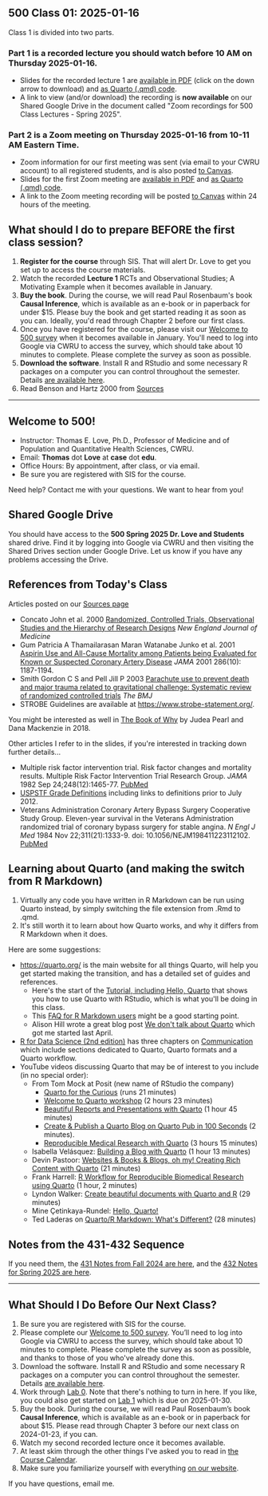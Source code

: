 ## 500 Class 01: 2025-01-16

Class 1 is divided into two parts.

### Part 1 is a recorded lecture you should watch before 10 AM on Thursday 2025-01-16.

- Slides for the recorded lecture 1 are [available in PDF](https://github.com/THOMASELOVE/500-slides-2025/blob/main/500_slides01r.pdf) (click on the down arrow to download) and [as Quarto (.qmd) code](https://github.com/THOMASELOVE/500-slides-2025/blob/main/500_slides01r.qmd).
- A link to view (and/or download) the recording is **now available** on our Shared Google Drive in the document called "Zoom recordings for 500 Class Lectures - Spring 2025".

### Part 2 is a Zoom meeting on Thursday 2025-01-16 from **10-11 AM** Eastern Time. 

- Zoom information for our first meeting was sent (via email to your CWRU account) to all registered students, and is also posted [to Canvas](https://canvas.case.edu/).
- Slides for the first Zoom meeting are [available in PDF](https://github.com/THOMASELOVE/500-slides-2025/blob/main/500_slides01z.pdf) and [as Quarto (.qmd) code](https://github.com/THOMASELOVE/500-slides-2025/blob/main/500_slides01z.qmd).
- A link to the Zoom meeting recording will be posted [to Canvas](https://canvas.case.edu/) within 24 hours of the meeting.

## What should I do to prepare BEFORE the first class session?

1. **Register for the course** through SIS. That will alert Dr. Love to get you set up to access the course materials.
2. Watch the recorded **Lecture 1** RCTs and Observational Studies; A Motivating Example when it becomes available in January.
3. **Buy the book**. During the course, we will read Paul Rosenbaum's book **Causal Inference**, which is available as an e-book or in paperback for under $15. Please buy the book and get started reading it as soon as you can. Ideally, you'd read through Chapter 2 before our first class.
4. Once you have registered for the course, please visit our [Welcome to 500 survey](https://bit.ly/500-welcome-2025) when it becomes available in January. You'll need to log into Google via CWRU to access the survey, which should take about 10 minutes to complete. Please complete the survey as soon as possible.
5. **Download the software**. Install R and RStudio and some necessary R packages on a computer you can control throughout the semester. Details [are available here](https://thomaselove.github.io/500-2025/software.html).
6. Read Benson and Hartz 2000 from [Sources](https://github.com/THOMASELOVE/500-sources)

---

## Welcome to 500!

- Instructor: Thomas E. Love, Ph.D., Professor of Medicine and of Population and Quantitative Health Sciences, CWRU.
- Email: **Thomas** dot **Love** at **case** dot **edu**.
- Office Hours: By appointment, after class, or via email. 
- Be sure you are registered with SIS for the course.

Need help? Contact me with your questions. We want to hear from you!

## Shared Google Drive

You should have access to the **500 Spring 2025 Dr. Love and Students** shared drive. Find it by logging into Google via CWRU and then visiting the Shared Drives section under Google Drive. Let us know if you have any problems accessing the Drive.

## References from Today's Class

Articles posted on our [Sources page](https://github.com/THOMASELOVE/500-sources)

- Concato John et al. 2000 [Randomized, Controlled Trials, Observational Studies and the Hierarchy of Research Designs](https://github.com/THOMASELOVE/500-classes-2023/blob/main/sources/articles/Concato%20Shah%20and%20Horwitz%202000%20OS%20vs%20RCTs%20and%20Hierarchy%20of%20Research%20Design.pdf) *New England Journal of Medicine*
- Gum Patricia A Thamailarasan Maran Watanabe Junko et al. 2001 [Aspirin Use and All-Cause Mortality among Patients being Evaluated for Known or Suspected Coronary Artery Disease](https://github.com/THOMASELOVE/500-classes-2023/blob/main/sources/articles/Gum%202001%20JAMA%20Aspirin%20Use%20Propensity%20Analysis.pdf) *JAMA* 2001 286(10): 1187-1194.
- Smith Gordon C S and Pell Jill P 2003 [Parachute use to prevent death and major trauma related to gravitational challenge: Systematic review of randomized controlled trials](https://github.com/THOMASELOVE/500-classes-2023/blob/main/sources/articles/Smith%20and%20Pell%202003%20BMJ%20Parachutes.pdf) *The BMJ*
- STROBE Guidelines are available at <https://www.strobe-statement.org/>.

You might be interested as well in [The Book of Why](http://bayes.cs.ucla.edu/WHY/) by Judea Pearl and Dana Mackenzie in 2018.

Other articles I refer to in the slides, if you're interested in tracking down further details...

- Multiple risk factor intervention trial. Risk factor changes and mortality results. Multiple Risk Factor Intervention Trial Research Group. *JAMA* 1982 Sep 24;248(12):1465-77. [PubMed](https://pubmed.ncbi.nlm.nih.gov/7050440/)
- [USPSTF Grade Definitions](https://www.uspreventiveservicestaskforce.org/Page/Name/grade-definitions) including links to definitions prior to July 2012.
- Veterans Administration Coronary Artery Bypass Surgery Cooperative Study Group. Eleven-year survival in the Veterans Administration randomized trial of coronary bypass surgery for stable angina. *N Engl J Med* 1984 Nov 22;311(21):1333-9. doi: 10.1056/NEJM198411223112102. [PubMed](https://pubmed.ncbi.nlm.nih.gov/6333636/)

## Learning about Quarto (and making the switch from R Markdown)

1. Virtually any code you have written in R Markdown can be run using Quarto instead, by simply switching the file extension from .Rmd to .qmd.
2. It's still worth it to learn about how Quarto works, and why it differs from R Markdown when it does.

Here are some suggestions:

- <https://quarto.org/> is the main website for all things Quarto, will help you get started making the transition, and has a detailed set of guides and references.
    - Here's the start of the [Tutorial, including Hello, Quarto](https://quarto.org/docs/get-started/hello/rstudio.html) that shows you how to use Quarto with RStudio, which is what you'll be doing in this class.
    - This [FAQ for R Markdown users](https://quarto.org/docs/faq/rmarkdown.html) might be a good starting point.
    - Alison Hill wrote a great blog post [We don't talk about Quarto](https://www.apreshill.com/blog/2022-04-we-dont-talk-about-quarto/) which got me started last April.
- [R for Data Science (2nd edition)](https://r4ds.hadley.nz/) has three chapters on [Communication](https://r4ds.hadley.nz/communicate.html) which include sections dedicated to Quarto, Quarto formats and a Quarto workflow.
- YouTube videos discussing Quarto that may be of interest to you include (in no special order):
    - From Tom Mock at Posit (new name of RStudio the company)
        - [Quarto for the Curious](https://www.youtube.com/watch?v=mrvhk2XUfWo) (runs 21 minutes)
        - [Welcome to Quarto workshop](https://www.youtube.com/watch?v=yvi5uXQMvu4) (2 hours 23 minutes)
        - [Beautiful Reports and Presentations with Quarto](https://www.youtube.com/watch?v=hbf7Ai3jnxY) (1 hour 45 minutes)
        - [Create & Publish a Quarto Blog on Quarto Pub in 100 Seconds](https://www.youtube.com/watch?v=t8qtcDyCRFA) (2 minutes).
        - [Reproducible Medical Research with Quarto](https://www.youtube.com/watch?v=KnwQFph3s94) (3 hours 15 minutes)
    - Isabella Velásquez: [Building a Blog with Quarto](https://www.youtube.com/watch?v=CVcvXfRyfE0) (1 hour 13 minutes)
    - Devin Pastoor: [Websites & Books & Blogs, oh my! Creating Rich Content with Quarto](https://www.youtube.com/watch?v=A9QRN4cpsDY) (21 minutes)
    - Frank Harrell: [R Workflow for Reproducible Biomedical Research using Quarto](https://www.youtube.com/watch?v=NCrrN3Al-kw) (1 hour, 2 minutes)
    - Lyndon Walker: [Create beautiful documents with Quarto and R](https://www.youtube.com/watch?v=y5VcxMOnj3M) (29 minutes)
    - Mine Çetinkaya-Rundel: [Hello, Quarto!](https://www.youtube.com/watch?v=YVa5cdkypbw)
    - Ted Laderas on [Quarto/R Markdown: What's Different?](https://www.youtube.com/watch?v=xC6I5OVOnKI) (28 minutes)

## Notes from the 431-432 Sequence

If you need them, the [431 Notes from Fall 2024 are here](https://thomaselove.github.io/431-book/), and the [432 Notes for Spring 2025 are here](https://thomaselove.github.io/432-notes/).

----

## What Should I Do Before Our Next Class?

1. Be sure you are registered with SIS for the course. 
2. Please complete our [Welcome to 500 survey](https://bit.ly/500-welcome-2025). You’ll need to log into Google via CWRU to access the survey, which should take about 10 minutes to complete. Please complete the survey as soon as possible, and thanks to those of you who've already done this.
3. Download the software. Install R and RStudio and some necessary R packages on a computer you can control throughout the semester. Details [are available here](https://thomaselove.github.io/500-2025/software.html).
4. Work through [Lab 0](https://thomaselove.github.io/500-2025/lab0.html). Note that there's nothing to turn in here. If you like, you could also get started on [Lab 1](https://thomaselove.github.io/500-2025/lab1.html) which is due on 2025-01-30.
5. Buy the book. During the course, we will read Paul Rosenbaum’s book **Causal Inference**, which is available as an e-book or in paperback for about $15. Please read through Chapter 3 before our next class on 2024-01-23, if you can.
6. Watch my second recorded lecture once it becomes available.
7. At least skim through the other things I've asked you to read in [the Course Calendar](https://thomaselove.github.io/500-2025/calendar.html).
8. Make sure you familiarize yourself with everything [on our website](https://thomaselove.github.io/500-2025/).

If you have questions, email me.
